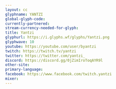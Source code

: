 ```yaml
---
layout: cc
glyphname: YANTZI
global-glyph-code: 
currently-partnered: 
stream-currency-needed-for-glyph: 
title: Yantzi
glyphurl: https://i.glyphs.wf/glyphs/Yantzi.png
glyphwave: 10
youtube: https://youtube.com/user/byantzi
twitch: https://twitch.tv/yantzi
twitter: https://twitter.com/yantzi_
discord: https://discord.gg/0jZimIroToqAYR9l
other-site: 
primary-language: 
facebook: https://www.facebook.com/twitch.yantzi
mixer: 
---
```


